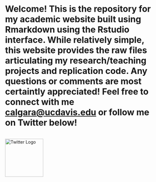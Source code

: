 # Welcome! This is the repository for my academic website built using Rmarkdown using the Rstudio interface. While relatively simple, this website provides the raw files articulating my research/teaching projects and replication code. Any questions or comments are most certaintly appreciated! Feel free to connect with me [calgara@ucdavis.edu](mailto:calgara@ucdavis.edu) or follow me on Twitter below!
<br>  
<a href = "https://twitter.com/algaraca"><img src="https://calgara.github.io/figures/twitter.png" alt="Twitter Logo" style="width:125px;" align ="left"></a>